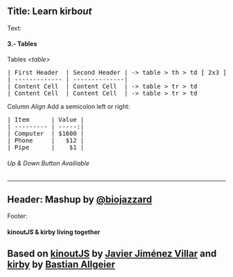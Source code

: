 Title: Learn kirb*out*
----
Text:
#### 3.- Tables
Tables *&lt;table&gt;*
<pre>
| First Header  | Second Header | -> table > th > td [ 2x3 ]
| ------------- | --------------|
| Content Cell  | Content Cell  | -> table > tr > td
| Content Cell  | Content Cell  | -> table > tr > td
</pre>
Column *Align*
Add a semicolon left or right:
<pre>
| Item      | Value |
| --------- | -----:|
| Computer  | $1600 |
| Phone     |   $12 |
| Pipe      |    $1 |
</pre>
###### *Up* & *Down* Button Availiable
----
Header:
Mashup by [@biojazzard](https://github.com/biojazzard)
----
Footer:
#### kinout*JS* & kirby living together
Based on [kinoutJS](https://github.com/soyjavi/Kinout) by [Javier Jiménez Villar](https://github.com/soyjavi) and [kirby](https://github.com/bastianallgeier/kirbycms) by [Bastian Allgeier](https://github.com/bastianallgeier)
----
